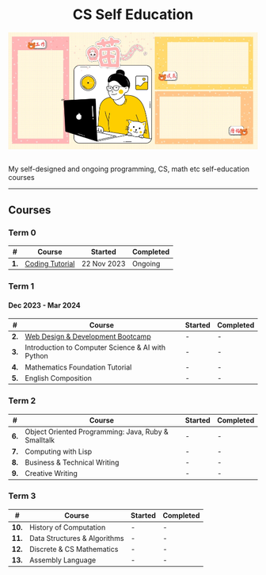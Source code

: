 <div align="center">
  <h1>CS Self Education</h1>
  <img src="banner.jpg" align="center"/>
  <br/><br/>
</div>

My self-designed and ongoing programming, CS, math etc self-education courses

---

## Courses

### Term 0

| # | Course | Started | Completed |
| ----------- | ----------- | ----------- | ----------- |
| **1.** | [Coding Tutorial](https://github.com/abeerration/Coding-Tutorial) | 22 Nov 2023 | Ongoing |

### Term 1
#### Dec 2023 - Mar 2024

| # | Course | Started | Completed |
| ----------- | ----------- | ----------- | ----------- |
| **2.** | [Web Design & Development Bootcamp](https://github.com/abeerration/Web-Design-Development-Bootcamp) | - | - | - |
| **3.** | Introduction to Computer Science & AI with Python | - | - |
| **4.** | Mathematics Foundation Tutorial | - | - |
| **5.** | English Composition | - | - |

### Term 2

| # | Course | Started | Completed |
| ----------- | ----------- | ----------- | ----------- |
| **6.** | Object Oriented Programming: Java, Ruby & Smalltalk | - | - |
| **7.** | Computing with Lisp | - | - |
| **8.** | Business & Technical Writing | - | - |
| **9.** | Creative Writing | - | - |

### Term 3

| # | Course | Started | Completed |
| ----------- | ----------- | ----------- | ----------- |
| **10.** | History of Computation | - | - |
| **11.** | Data Structures & Algorithms | - | - |
| **12.** | Discrete & CS Mathematics | - | - |
| **13.** | Assembly Language | - | - |
